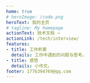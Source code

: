 ```yaml
---
home: true
# heroImage: /code.png
heroText: 我的主页
# tagline: My homepage
actionText: 技术文档 →
actionLink: /tech/interview/
features:
- title: 工作积累
  details: 工作中遇到的问题与思考。
- title: 感悟
  details: 小作文。
footer: 1776394769@qq.com
---
```

